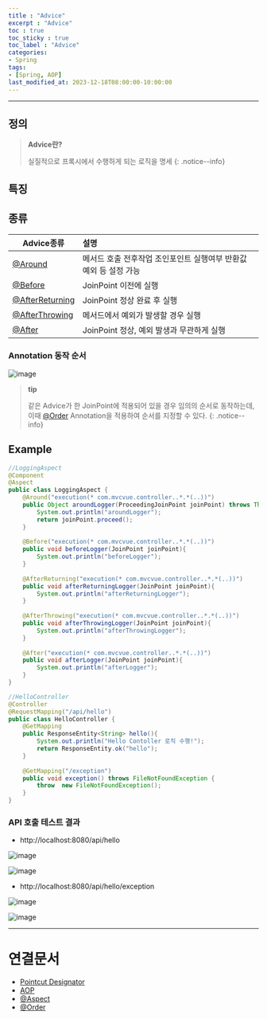 ```yaml
---
title : "Advice"
excerpt : "Advice"
toc : true
toc_sticky : true
toc_label : "Advice"
categories:
- Spring
tags:
- [Spring, AOP]
last_modified_at: 2023-12-18T08:00:00-10:00:00
---
```

  
---
  
## 정의
> **Advice란?**  
>
> 실질적으로 프록시에서 수행하게 되는 로직을 명세 
{: .notice--info}  
  
## 특징
  
## 종류
  
| Advice종류      | 설명                                                              |
| --------------- |:----------------------------------------------------------------- |
| [@Around](../../aop/aop-@Around)     | 메서드 호출 전후작업 조인포인트 실행여부 반환값 예외 등 설정 가능 |
| [@Before](../../aop/aop-@Before)         | JoinPoint 이전에 실행                                             |
| [@AfterReturning](../../aop/aop-@AfterReturning) | JoinPoint 정상 완료 후 실행                                       |
| [@AfterThrowing](../../aop/aop-@AfterThrowing)  | 메서드에서 예외가 발생할 경우 실행                                |
| [@After](../../aop/aop-@After)          | JoinPoint 정상, 예외 발생과 무관하게 실행                         |
  
### Annotation 동작 순서
  
![image](../../assets/images/AdviceAnnotationOrder.png)

> **tip**
>
> 같은 Advice가 한 JoinPoint에 적용되어 있을 경우 임의의 순서로 동작하는데, 이때 [@Order](../../jpa/jpa-@Order) Annotation을 적용하여 순서를 지정할 수 있다. 
{: .notice--info}  
  
## Example
  
```java
//LoggingAspect
@Component  
@Aspect  
public class LoggingAspect {  
    @Around("execution(* com.mvcvue.controller..*.*(..))")  
    public Object aroundLogger(ProceedingJoinPoint joinPoint) throws Throwable{  
        System.out.println("aroundLogger");  
        return joinPoint.proceed();  
    }  
  
    @Before("execution(* com.mvcvue.controller..*.*(..))")  
    public void beforeLogger(JoinPoint joinPoint){  
        System.out.println("beforeLogger");  
    }  
  
    @AfterReturning("execution(* com.mvcvue.controller..*.*(..))")  
    public void afterReturningLogger(JoinPoint joinPoint){  
        System.out.println("afterReturningLogger");  
    }  
  
    @AfterThrowing("execution(* com.mvcvue.controller..*.*(..))")  
    public void afterThrowingLogger(JoinPoint joinPoint){  
        System.out.println("afterThrowingLogger");  
    }  
  
    @After("execution(* com.mvcvue.controller..*.*(..))")  
    public void afterLogger(JoinPoint joinPoint){  
        System.out.println("afterLogger");  
    }  
}
```
  
```java
//HelloController
@Controller  
@RequestMapping("/api/hello")  
public class HelloController {  
    @GetMapping  
    public ResponseEntity<String> hello(){  
        System.out.println("Hello Contoller 로직 수행!");  
        return ResponseEntity.ok("hello");  
    }  
  
    @GetMapping("/exception")  
    public void exception() throws FileNotFoundException {  
        throw  new FileNotFoundException();  
    }  
}
```
  
### API 호출 테스트 결과
- http://localhost:8080/api/hello
  
![image](../../assets/images/PostManCallHelloAPI.png)
  
![image](../../assets/images/CallHelloAPIResult.png)

- http://localhost:8080/api/hello/exception
  
![image](../../assets/images/PostManCallExceptionResult.png)
  
![image](../../assets/images/CallExceptionAPIResult.png)

---
  
# 연결문서
- [Pointcut Designator](../../spring/spring-Pointcut-Designator)
- [AOP](../../spring/spring-AOP)
- [@Aspect](../../aop/aop-@Aspect)
- [@Order](../../jpa/jpa-@Order)